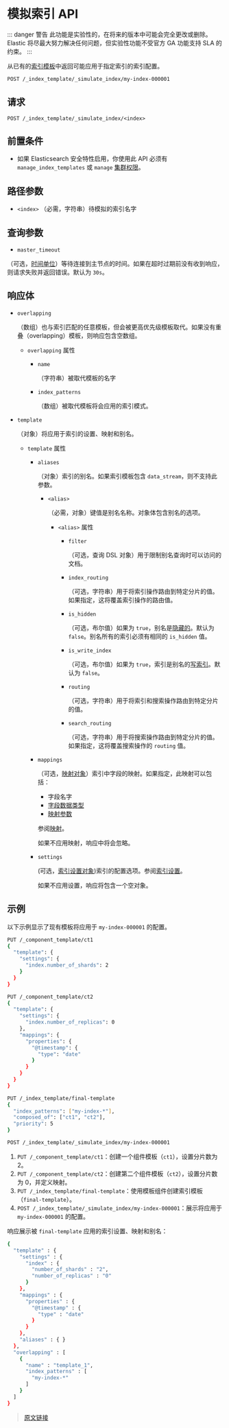 # 模拟索引 API

::: danger 警告
此功能是实验性的，在将来的版本中可能会完全更改或删除。Elastic 将尽最大努力解决任何问题，但实验性功能不受官方 GA 功能支持 SLA 的约束。
:::

从已有的[索引模板](/index_tempates/index_templates)中返回可能应用于指定索引的索引配置。

```bash
POST /_index_template/_simulate_index/my-index-000001
```

## 请求

`POST /_index_template/_simulate_index/<index>`

## 前置条件

- 如果 Elasticsearch 安全特性启用，你使用此 API 必须有 `manage_index_templates` 或 `manage` [集群权限](/secure_the_elastic_statck/user_authorization/security_privileges#集群权限)。

## 路径参数

- `<index>`
（必需，字符串）待模拟的索引名字

## 查询参数

- `master_timeout`

（可选，[时间单位](/rest_apis/api_convention/common_options#时间单位)）等待连接到主节点的时间。如果在超时过期前没有收到响应，则请求失败并返回错误。默认为 `30s`。

## 响应体

- `overlapping`
  
  （数组）也与索引匹配的任意模板，但会被更高优先级模板取代。如果没有重叠（overlapping）模板，则响应包含空数组。
  
  - `overlapping` 属性

    - `name`

      （字符串）被取代模板的名字

    - `index_patterns`

      （数组）被取代模板将会应用的索引模式。

- `template`

  （对象）将应用于索引的设置、映射和别名。

  - `template` 属性

    - `aliases`

      （对象）索引的别名。如果索引模板包含 `data_stream`，则不支持此参数。

      - `<alias>`

        （必需，对象）键值是别名名称。对象体包含别名的选项。

        - `<alias>` 属性

          - `filter`

            （可选，查询 DSL 对象）用于限制别名查询时可以访问的文档。

          - `index_routing`

            （可选，字符串）用于将索引操作路由到特定分片的值。如果指定，这将覆盖索引操作的路由值。

          - `is_hidden`

            （可选，布尔值）如果为 `true`，别名是[隐藏的](/rest_apis/api_conventions/multi-target_syntax#隐藏数据流和索引)。默认为 `false`。别名所有的索引必须有相同的 `is_hidden` 值。

          - `is_write_index`

            （可选，布尔值）如果为 `true`，索引是别名的[写索引](/rest_apis/index_apis/aliases#写索引)。默认为 `false`。

          - `routing`

            （可选，字符串）用于将索引和搜索操作路由到特定分片的值。

          - `search_routing`

            （可选，字符串）用于将搜索操作路由到特定分片的值。如果指定，这将覆盖搜索操作的 `routing` 值。

    - `mappings`

      （可选，[映射对象](/mapping/mapping)）索引中字段的映射。如果指定，此映射可以包括：
      - 字段名字
      - [字段数据类型](/mapping/filed_data_types/filed_data_types)
      - [映射参数](/mapping/mapping_parameters/mapping_parameters)

      参阅[映射](/mapping/mapping)。

      如果不应用映射，响应中将会忽略。

    - `settings`

      (可选，[索引设置对象](/index_modules#索引设置))索引的配置选项。参阅[索引设置](/index_modules#索引设置)。

      如果不应用设置，响应将包含一个空对象。

## 示例

以下示例显示了现有模板将应用于 `my-index-000001` 的配置。

```bash
PUT /_component_template/ct1
{
  "template": {
    "settings": {
      "index.number_of_shards": 2
    }
  }
}

PUT /_component_template/ct2
{
  "template": {
    "settings": {
      "index.number_of_replicas": 0
    },
    "mappings": {
      "properties": {
        "@timestamp": {
          "type": "date"
        }
      }
    }
  }
}

PUT /_index_template/final-template
{
  "index_patterns": ["my-index-*"],
  "composed_of": ["ct1", "ct2"],
  "priority": 5
}

POST /_index_template/_simulate_index/my-index-000001
```

1. `PUT /_component_template/ct1`：创建一个组件模板（`ct1`），设置分片数为 2。
2. `PUT /_component_template/ct2`：创建第二个组件模板（`ct2`），设置分片数为 0，并定义映射。
3. `PUT /_index_template/final-template`：使用模板组件创建索引模板（`final-template`）。
4. `POST /_index_template/_simulate_index/my-index-000001`：展示将应用于 `my-index-000001` 的配置。

响应展示被 `final-template` 应用的索引设置、映射和别名：

```bash
{
  "template" : {
    "settings" : {
      "index" : {
        "number_of_shards" : "2",
        "number_of_replicas" : "0"
      }
    },
    "mappings" : {
      "properties" : {
        "@timestamp" : {
          "type" : "date"
        }
      }
    },
    "aliases" : { }
  },
  "overlapping" : [
    {
      "name" : "template_1",
      "index_patterns" : [
        "my-index-*"
      ]
    }
  ]
}
```

> [原文链接](https://www.elastic.co/guide/en/elasticsearch/reference/current/indices-simulate-index.html)
